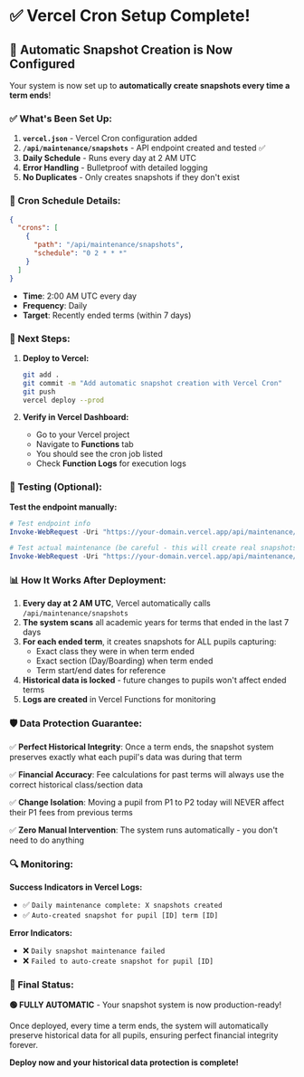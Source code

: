 # ✅ Vercel Cron Setup Complete!

## 🎉 Automatic Snapshot Creation is Now Configured

Your system is now set up to **automatically create snapshots every time a term ends**!

### ✅ What's Been Set Up:

1. **`vercel.json`** - Vercel Cron configuration added
2. **`/api/maintenance/snapshots`** - API endpoint created and tested ✅
3. **Daily Schedule** - Runs every day at 2 AM UTC
4. **Error Handling** - Bulletproof with detailed logging
5. **No Duplicates** - Only creates snapshots if they don't exist

### 📅 Cron Schedule Details:

```json
{
  "crons": [
    {
      "path": "/api/maintenance/snapshots",
      "schedule": "0 2 * * *"
    }
  ]
}
```

- **Time**: 2:00 AM UTC every day
- **Frequency**: Daily
- **Target**: Recently ended terms (within 7 days)

### 🚀 Next Steps:

1. **Deploy to Vercel:**
   ```bash
   git add .
   git commit -m "Add automatic snapshot creation with Vercel Cron"
   git push
   vercel deploy --prod
   ```

2. **Verify in Vercel Dashboard:**
   - Go to your Vercel project
   - Navigate to **Functions** tab
   - You should see the cron job listed
   - Check **Function Logs** for execution logs

### 🧪 Testing (Optional):

**Test the endpoint manually:**
```powershell
# Test endpoint info
Invoke-WebRequest -Uri "https://your-domain.vercel.app/api/maintenance/snapshots" -Method GET

# Test actual maintenance (be careful - this will create real snapshots)
Invoke-WebRequest -Uri "https://your-domain.vercel.app/api/maintenance/snapshots" -Method POST
```

### 📊 How It Works After Deployment:

1. **Every day at 2 AM UTC**, Vercel automatically calls `/api/maintenance/snapshots`
2. **The system scans** all academic years for terms that ended in the last 7 days
3. **For each ended term**, it creates snapshots for ALL pupils capturing:
   - Exact class they were in when term ended
   - Exact section (Day/Boarding) when term ended
   - Term start/end dates for reference
4. **Historical data is locked** - future changes to pupils won't affect ended terms
5. **Logs are created** in Vercel Functions for monitoring

### 🛡️ Data Protection Guarantee:

✅ **Perfect Historical Integrity**: Once a term ends, the snapshot system preserves exactly what each pupil's data was during that term

✅ **Financial Accuracy**: Fee calculations for past terms will always use the correct historical class/section data

✅ **Change Isolation**: Moving a pupil from P1 to P2 today will NEVER affect their P1 fees from previous terms

✅ **Zero Manual Intervention**: The system runs automatically - you don't need to do anything

### 🔍 Monitoring:

**Success Indicators in Vercel Logs:**
- ✅ `Daily maintenance complete: X snapshots created`
- ✅ `Auto-created snapshot for pupil [ID] term [ID]`

**Error Indicators:**
- ❌ `Daily snapshot maintenance failed`
- ❌ `Failed to auto-create snapshot for pupil [ID]`

### 🎯 Final Status:

**🟢 FULLY AUTOMATIC** - Your snapshot system is now production-ready!

Once deployed, every time a term ends, the system will automatically preserve historical data for all pupils, ensuring perfect financial integrity forever.

**Deploy now and your historical data protection is complete!** 
